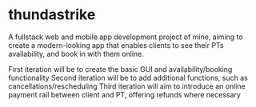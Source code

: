 # thundastrike
A fullstack web and mobile app development project of mine, aiming to create a modern-looking app that enables clients to see their PTs availability, and book in with them online.

First iteration will be to create the basic GUI and availability/booking functionality
Second iteration will be to add additional functions, such as cancellations/rescheduling
Third iteration will aim to introduce an online payment rail between client and PT, offering refunds where necessary
